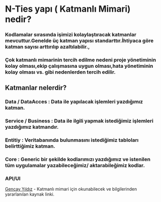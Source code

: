 # N-Ties yapı ( Katmanlı Mimari) nedir?

### Kodlamalar sırasında işimizi kolaylaştıracak katmanlar mevcuttur.Genelde üç katman yapısı standarttır.İhtiyaca göre katman sayısı arttırılıp azaltılabilir.,
### Çok  katmanlı mimarinin tercih edilme nedeni proje yönetiminin kolay olması,ekip çalışmasına uygun olması,hata yönetiminin kolay olması vs. gibi nedenlerden tercih edilir.

## Katmanlar nelerdir? 

### Data / DataAcces : Data ile yapılacak işlemleri yazdığımız katman.
### Service / Business : Data ile ilgili yapmak istediğimiz işlemleri yazdığımız katmandır.
### Entitiy : Veritabanında bulunmasını istediğimiz tabloları belirttiğimiz katman.
### Core : Generic bir şekilde kodlarımızı yazdığımız ve istenilen tüm uygulamalar yazabileceğimiz/ aktarabileğimiz kodlar.
### API/UI 

[Gencay Yıldız](https://www.gencayyildiz.com/blog/c-ta-n-tier-architecturecokn-katmanli-mimari/) - Katmanlı mimari için okunabilecek ve bilgilerinden yararlanılan kaynak linki.



